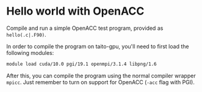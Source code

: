 # Hello world with OpenACC

Compile and run a simple OpenACC test program, provided as `hello(.c|.F90)`.

In order to compile the program on taito-gpu, you'll need to first load the
following modules:
```bash
module load cuda/10.0 pgi/19.1 openmpi/3.1.4 libpng/1.6
```

After this, you can compile the program using the normal compiler wrapper
`mpicc`. Just remember to turn on support for OpenACC (`-acc` flag with PGI).
